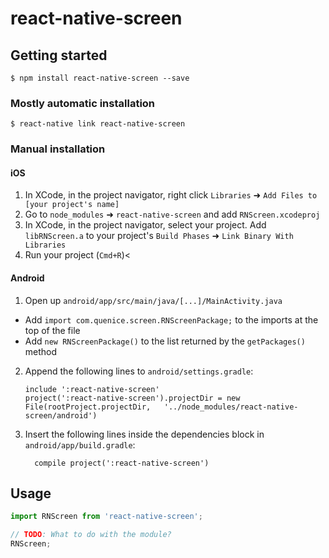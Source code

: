 
# react-native-screen

## Getting started

`$ npm install react-native-screen --save`

### Mostly automatic installation

`$ react-native link react-native-screen`

### Manual installation


#### iOS

1. In XCode, in the project navigator, right click `Libraries` ➜ `Add Files to [your project's name]`
2. Go to `node_modules` ➜ `react-native-screen` and add `RNScreen.xcodeproj`
3. In XCode, in the project navigator, select your project. Add `libRNScreen.a` to your project's `Build Phases` ➜ `Link Binary With Libraries`
4. Run your project (`Cmd+R`)<

#### Android

1. Open up `android/app/src/main/java/[...]/MainActivity.java`
  - Add `import com.quenice.screen.RNScreenPackage;` to the imports at the top of the file
  - Add `new RNScreenPackage()` to the list returned by the `getPackages()` method
2. Append the following lines to `android/settings.gradle`:
  	```
  	include ':react-native-screen'
  	project(':react-native-screen').projectDir = new File(rootProject.projectDir, 	'../node_modules/react-native-screen/android')
  	```
3. Insert the following lines inside the dependencies block in `android/app/build.gradle`:
  	```
      compile project(':react-native-screen')
  	```


## Usage
```javascript
import RNScreen from 'react-native-screen';

// TODO: What to do with the module?
RNScreen;
```
  